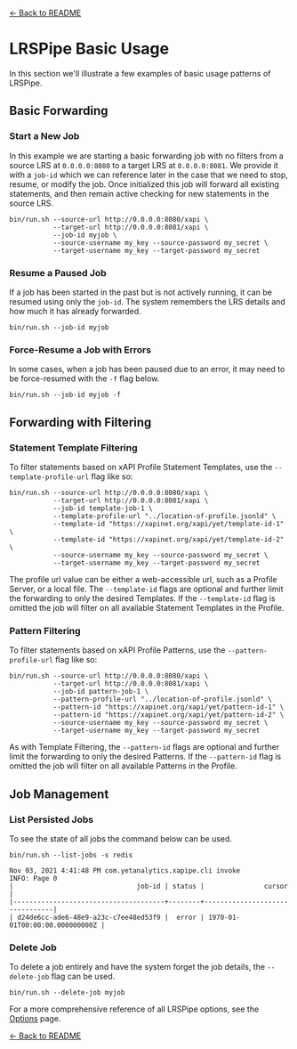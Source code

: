 [<- Back to README](../README.md)
# LRSPipe Basic Usage

In this section we'll illustrate a few examples of basic usage patterns of LRSPipe.

## Basic Forwarding

### Start a New Job

In this example we are starting a basic forwarding job with no filters from a source LRS at `0.0.0.0:8080` to a target LRS at `0.0.0.0:8081`. We provide it with a `job-id` which we can reference later in the case that we need to stop, resume, or modify the job. Once initialized this job will forward all existing statements, and then remain active checking for new statements in the source LRS.  

``` shell
bin/run.sh --source-url http://0.0.0.0:8080/xapi \
           --target-url http://0.0.0.0:8081/xapi \
           --job-id myjob \
           --source-username my_key --source-password my_secret \
           --target-username my_key --target-password my_secret
```

### Resume a Paused Job

If a job has been started in the past but is not actively running, it can be resumed using only the `job-id`. The system remembers the LRS details and how much it has already forwarded.

``` shell
bin/run.sh --job-id myjob
```

### Force-Resume a Job with Errors

In some cases, when a job has been paused due to an error, it may need to be force-resumed with the `-f` flag below.

``` shell
bin/run.sh --job-id myjob -f
```

## Forwarding with Filtering

### Statement Template Filtering

To filter statements based on xAPI Profile Statement Templates, use the `--template-profile-url` flag like so:

``` shell
bin/run.sh --source-url http://0.0.0.0:8080/xapi \
           --target-url http://0.0.0.0:8081/xapi \
           --job-id template-job-1 \
           --template-profile-url "../location-of-profile.jsonld" \
           --template-id "https://xapinet.org/xapi/yet/template-id-1" \
           --template-id "https://xapinet.org/xapi/yet/template-id-2" \
           --source-username my_key --source-password my_secret \
           --target-username my_key --target-password my_secret

```

The profile url value can be either a web-accessible url, such as a Profile Server, or a local file. The `--template-id` flags are optional and further limit the forwarding to only the desired Templates. If the `--template-id` flag is omitted the job will filter on all available Statement Templates in the Profile.

### Pattern Filtering

To filter statements based on xAPI Profile Patterns, use the `--pattern-profile-url` flag like so:

``` shell
bin/run.sh --source-url http://0.0.0.0:8080/xapi \
           --target-url http://0.0.0.0:8081/xapi \
           --job-id pattern-job-1 \
           --pattern-profile-url "../location-of-profile.jsonld" \
           --pattern-id "https://xapinet.org/xapi/yet/pattern-id-1" \
           --pattern-id "https://xapinet.org/xapi/yet/pattern-id-2" \
           --source-username my_key --source-password my_secret \
           --target-username my_key --target-password my_secret

```

As with Template Filtering, the `--pattern-id` flags are optional and further limit the forwarding to only the desired Patterns. If the `--pattern-id` flag is omitted the job will filter on all available Patterns in the Profile.

## Job Management

### List Persisted Jobs

To see the state of all jobs the command below can be used.

``` shell
bin/run.sh --list-jobs -s redis

Nov 03, 2021 4:41:48 PM com.yetanalytics.xapipe.cli invoke
INFO: Page 0
|                               job-id | status |               cursor           |
|--------------------------------------+--------+--------------------------------|
| d24de6cc-ade6-48e9-a23c-c7ee48ed53f9 |  error | 1970-01-01T00:00:00.000000000Z |
```

### Delete Job

To delete a job entirely and have the system forget the job details, the `--delete-job` flag can be used.

``` shell
bin/run.sh --delete-job myjob
```

For a more comprehensive reference of all LRSPipe options, see the [Options](options.md) page.

[<- Back to README](../README.md)
